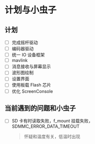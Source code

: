 # 计划与小虫子

## 计划
- [ ] 完成摇杆驱动
- [ ] 编码器驱动
- [ ] 统一 IO 设备框架
- [ ] mavlink
- [ ] 消息接收与屏幕显示
- [ ] 波形图绘制
- [ ] 设置界面
- [ ] 使用板载 Flash 芯片
- [ ] 优化 ScreenConsole

## 当前遇到的问题和小虫子
- [ ] SD 卡有时读取失败，f_mount 挂载失败，SDMMC_ERROR_DATA_TIMEOUT
    > 怀疑和温度有关，低温时出现
